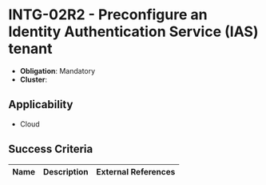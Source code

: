 # INTG-02R2 - Preconfigure an Identity Authentication Service (IAS) tenant

- **Obligation**: Mandatory
- **Cluster**: 






## Applicability

- Cloud



## Success Criteria

| Name | Description | External References |
| ----- | ---------- | ------------------- |

